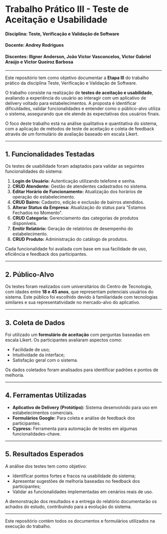 # Trabalho Prático III - Teste de Aceitação e Usabilidade  

#### Disciplina: Teste, Verificação e Validação de Software  
#### Docente: Andrey Rodrigues  
#### Discentes: Illgner Anderson, João Victor Vasconcelos, Victor Gabriel Araújo e Victor Queiroz Barbosa  

---

Este repositório tem como objetivo documentar a **Etapa III** do trabalho prático da disciplina Teste, Verificação e Validação de Software.  

O trabalho consiste na realização de **testes de aceitação e usabilidade**, avaliando a experiência do usuário ao interagir com um aplicativo de delivery voltado para estabelecimentos. A proposta é identificar dificuldades, validar funcionalidades e entender como o público-alvo utiliza o sistema, assegurando que ele atende às expectativas dos usuários finais.  

O foco deste trabalho está na análise qualitativa e quantitativa do sistema, com a aplicação de métodos de teste de aceitação e coleta de feedback através de um formulário de avaliação baseado em escala Likert.  

---

## 1. Funcionalidades Testadas  

Os testes de usabilidade foram adaptados para validar as seguintes funcionalidades do sistema:  
1. **Login de Usuário:** Autenticação utilizando telefone e senha.  
2. **CRUD Atendente:** Gestão de atendentes cadastrados no sistema.  
3. **Editar Horário de Funcionamento:** Atualização dos horários de operação do estabelecimento.  
4. **CRUD Bairro:** Cadastro, edição e exclusão de bairros atendidos.  
5. **Alterar Status da Empresa:** Atualização do status para "Estamos Fechados no Momento".  
6. **CRUD Categoria:** Gerenciamento das categorias de produtos disponíveis.  
7. **Emitir Relatório:** Geração de relatórios de desempenho do estabelecimento.  
8. **CRUD Produto:** Administração do catálogo de produtos.  

Cada funcionalidade foi avaliada com base em sua facilidade de uso, eficiência e feedback dos participantes.  

---

## 2. Público-Alvo  

Os testes foram realizados com universitários do Centro de Tecnologia, com idades entre **18 e 45 anos**, que representam potenciais usuários do sistema. Este público foi escolhido devido à familiaridade com tecnologias similares e sua representatividade no mercado-alvo do aplicativo.  

---

## 3. Coleta de Dados  

Foi utilizado um **formulário de aceitação** com perguntas baseadas em escala Likert. Os participantes avaliaram aspectos como:  
- Facilidade de uso;  
- Intuitividade da interface;  
- Satisfação geral com o sistema.  

Os dados coletados foram analisados para identificar padrões e pontos de melhoria.  

---

## 4. Ferramentas Utilizadas  

- **Aplicativo de Delivery (Protótipo):** Sistema desenvolvido para uso em estabelecimentos comerciais.  
- **Formulários Google:** Para coleta e análise de feedback dos participantes.  
- **Cypress:** Ferramenta para automação de testes em algumas funcionalidades-chave.  

---

## 5. Resultados Esperados  

A análise dos testes tem como objetivo:  
- Identificar pontos fortes e fracos na usabilidade do sistema;  
- Apresentar sugestões de melhoria baseadas no feedback dos participantes;  
- Validar as funcionalidades implementadas em cenários reais de uso.  

A demonstração dos resultados e a entrega do relatório documentarão os achados do estudo, contribuindo para a evolução do sistema.  

---  

Este repositório contém todos os documentos e formulários utilizados na execução do trabalho.  

